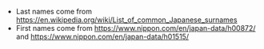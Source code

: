 - Last names come from https://en.wikipedia.org/wiki/List_of_common_Japanese_surnames
- First names come from https://www.nippon.com/en/japan-data/h00872/ and https://www.nippon.com/en/japan-data/h01515/
